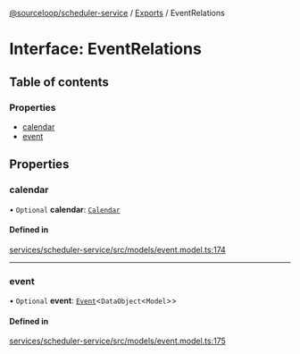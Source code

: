[@sourceloop/scheduler-service](../README.md) / [Exports](../modules.md) / EventRelations

# Interface: EventRelations

## Table of contents

### Properties

- [calendar](EventRelations.md#calendar)
- [event](EventRelations.md#event)

## Properties

### calendar

• `Optional` **calendar**: [`Calendar`](../classes/Calendar.md)

#### Defined in

[services/scheduler-service/src/models/event.model.ts:174](https://github.com/sourcefuse/loopback4-microservice-catalog/blob/93a7f917/services/scheduler-service/src/models/event.model.ts#L174)

___

### event

• `Optional` **event**: [`Event`](../classes/Event.md)<`DataObject`<`Model`\>\>

#### Defined in

[services/scheduler-service/src/models/event.model.ts:175](https://github.com/sourcefuse/loopback4-microservice-catalog/blob/93a7f917/services/scheduler-service/src/models/event.model.ts#L175)
